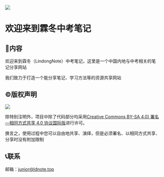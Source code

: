 ![](https://raw.githubusercontent.com/lindongnote/lindong-junior-note/refs/heads/main/docs/public/logo2.png)

# 欢迎来到霖冬中考笔记

## 📖内容

欢迎来到霖冬（LindongNote）中考笔记，这里是一个中国内地与中考相关的笔记分享网站

我们致力于打造一个能分享笔记、学习方法等的资源共享网站

## ©️版权声明

![](https://mirrors.creativecommons.org/presskit/buttons/88x31/svg/by-sa.svg)

除特别注明外，项目中除了代码部分均采用[Creative Commons BY-SA 4.0) 署名—相同方式共享 4.0 协议国际版](https://github.com/lindongnote/lindong-junior-note/blob/main/LICENSE)进行许可。

换言之，使用过程中您可以自由地共享、演绎，但是必须署名、以相同方式共享、分享时没有附加限制

## 📞联系

邮箱：[junior@ldnote.top](mailto:official@ldnote.top)

